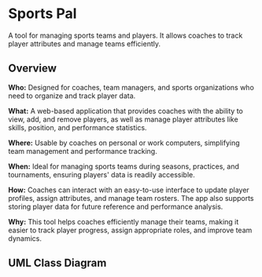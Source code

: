 # Sports Pal

A tool for managing sports teams and players. It allows coaches to track player attributes and manage teams efficiently.

## Overview

**Who:** Designed for coaches, team managers, and sports organizations who need to organize and track player data.

**What:** A web-based application that provides coaches with the ability to view, add, and remove players, as well as manage player attributes like skills, position, and performance statistics.

**Where:** Usable by coaches on personal or work computers, simplifying team management and performance tracking.

**When:** Ideal for managing sports teams during seasons, practices, and tournaments, ensuring players' data is readily accessible.

**How:** Coaches can interact with an easy-to-use interface to update player profiles, assign attributes, and manage team rosters. The app also supports storing player data for future reference and performance analysis.

**Why:** This tool helps coaches efficiently manage their teams, making it easier to track player progress, assign appropriate roles, and improve team dynamics.

## UML Class Diagram


